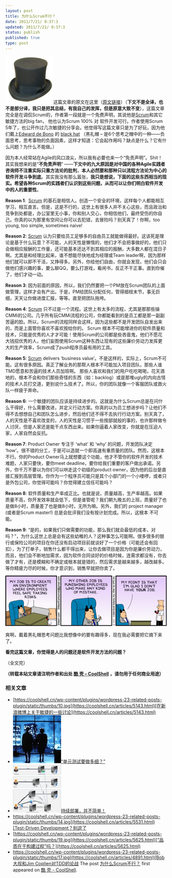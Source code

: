 ```yaml
---
layout: post
title: 为什么Scrum不行？
date: 2011/7/21/ 0:37:3
updated: 2011/7/21/ 0:37:3
status: publish
published: true
type: post
---
```


![](../wp-content/uploads/2011/07/hat-150x150.jpeg)这篇文章的原文在这里（[原文链接](http://maurits.wordpress.com/2011/07/13/why-scrum-will-never-work/ "Why Scrum will never work")）（**下文不是全译，也不是部分译，我只是把其总结，有我自己的发挥，但是原意大致不变**），这篇文章完全是在调侃Scrum的，作者第一段就是一个免费声明，其说他是[Scrum](http://en.wikipedia.org/wiki/Scrum_(development))和其它敏捷方法的big fan， 他也认为Scrum 100% 对 软件开发可行。作者使用Scrum 5年了，也公开作过几次敏捷的分享会。他觉得写这篇文章只是为了好玩，因为他们戴上[Edward de Bono](http://en.wikipedia.org/wiki/Edward_de_Bono) 的 [black hat](http://en.wikipedia.org/wiki/Six_Thinking_Hats#Black_hat_.E2.80.93_Being_Cautious) （黑礼帽 – 是6个思考之帽中的一种——负面思考，思考事物的负面因素，这样才知道：它会起作用吗？缺点是什么？它有什么问题？为什么不能做。）


因为本人经常站在Agile的风口浪尖，所以我有必要也来一个“免责声明”。Shit！其实我想来的是“**不免责声明**” ——**下文中的九大原因是对中国的各种Agile实践者咨询师不注重实际只重方法论的批判**，**本人必然要和那种只以流程方法论为中心的软件开发斗争到底**。其实我没有那么嚣张，**我只是想说，下面的这些东西相当的现实。希望各种Scrum的实践者们认识到这些问题，从而可以让你们明白软件开发中的人的重要性**。


**Reason 1**:  [Scrum](http://en.wikipedia.org/wiki/Scrum_(development)) 的基石是相信人。创造一个安全的环境，这样每个人都能相互学习，相互直言。但是，这是不行的，这世上有很多人并不关心这些，而且政治和竞争到处都是，办公室里无小事，你和别人交心，你相信他们，最终受伤的你自己。你真的以为那里有空间让你可以去犯错，去冒险吗？别天真了！你啊，too young, too simple, sometimes naive!


**Reason 2**: [Scrum](http://en.wikipedia.org/wiki/Scrum_(development)) 认为只要给员工足够多的自由员工就能做得最好。这该死是理论是基于什么玩意？不可能，人的天性是懒惰的，他们才不会把事做好的，他们只会做相应报酬的工作量，还可能基本还达不到其相应的报酬，大多数人都在混日子啊。尤其是和经理比起来，谁不想能尽快地成为经理或Team leader啊，因为那样他们就可以即不干活，又挣得多。另外，你给他们自由，你就会发现，他们会只会做他们感兴趣的事，要么聊QQ，要么打游戏，看闲书，反正不干正事。直到你催了，他们才动一动。



**Reason 3**: 因为前面的原因，所以，我们仍然要把一个PM放在Scrum团队的上面做管理，这样才会有产出。于是，PM给团队分配任何，管得细枝末节，事无巨细，天天让你做进度汇报，等等。直至把团队拖垮。


**Reason 4**: [Scrum](http://en.wikipedia.org/wiki/Scrum_(development)) 只不过是一个流程。这世上有太多的流程，尤其是那那些操CMMi的公司。几乎所有玩CMMi流程的公司，你都能看到的是员工都是那一副副苦逼的脸。所以，Scrum的流程同样会这样。因为这些都不是开发团队自发出来的，而是上面管你喜欢不喜欢按给你的。 Scrum 根本不可能增进你的软件质量和技术，只能是优秀的人才才可能！使用Scrum的公司都是些吝啬鬼，他们不愿花大钱招优秀的人，他们妄图使用Scrum这种东西让现有的这些廉价劳动力发挥更大的生产效率，Scrum成了push程序员最有用的工具。


**Reason 5**: [Scrum](http://en.wikipedia.org/wiki/Scrum_(development)) delivers ‘business value’。不是这样的，实际上，Scrum不可能。这有很多原因。真正了解业务的那帮人根本不可能加入项目团队，那些人谁TMD愿意和苦逼的技术人员加班啊。 那些人喜欢和我们的用户吃吃喝喝，花天酒地的，根本不会和你们那些奇怪的东西（如：backlog）或是那堆ugly的内向古怪的技术人员打交道，更别说什么技术了。所以，你的团队就像一个客服团队或救火队一样疲于奔命。


**Reason 6**: 一个敏捷的团队应该是持续进步的。这就是为什么Scrum总是在问什么干得好，什么需要改进，并定义行动方案。你真的以为员工想进步吗？让他们不得不去想想自己和团队怎么进步，然后他们还不得不去执行行动方案。别天真了，人的天性是不喜欢改变的，人的天性是习惯于一些按部就般的事的，也许那样做令人讨厌，但是人家还是能干点东西出来。如果你逼着人家改变，你就是在压迫人家，人家自然会反抗。


**Reason 7**: Product Owner 专注于 ‘what’ 和 ‘why’ 的问题，开发团队决定 ‘how’。很不错的分工，于是可以造就一个即高速有重质量的团队。然而，这根本不行。你的Product Owner马上就想要这个功能，他才不管你的软件开发的技术难题，人家只要快，要你meet deadline，要你给我们重要的客户做出承诺。另外，你千万不要以为你们可以哄走这个初级的product owner，因为他的后台是直接汇报到高层管理。你作为一个程序员可能只是其个小部门的一个小喽啰，或者只是外包公司，你觉得可能吗？你觉得建立信任可能吗？


**Reason 8**: 软件质量和生产率成正比。也就是说，质量越高，生产率越高。如果质量不高，你开发效率就会低下，但是谁管呢？我们朝九晚五的上班，质量好了也是做8小时，质量差了也是做8小时，无所为嘛。另外，我们的 project manager (或者是Scrum master!) 总是会批评我们没有按计划完成。所以，这根本 不可能。


**Reason 9**: “是的，如果我们只做需要的功能，那么我们就会最低的成本，对吗？”，为什么这世上总是会有这些幼稚的人？这种事怎么可能啊。很多很多的银行或保险公司的项目在你还没有启动项目前就谈好了一个价格（可能还会有回扣），为了打单子，销售什么都干得出来，让你去做项目是因为你是廉价劳动力，而且，他们会不断地加需求，因为软件合同谈好的价格时候，连需求都没有，你去做了才有，还是模糊和不确定或根本就是错的，然后需求是越来越多，越改越多。等你精疲力尽的时候，你才意识到，销售早就把你卖了。


![](../wp-content/uploads/2011/07/dilberttrust.gif)


爽啊，戴着黑礼帽思考问题比我想像中的要有趣得多，现在我必需要把它摘下来了。


**看完这篇文章，你觉得是人的问题还是软件开发方法的问题？**


（全文完）



**（转载本站文章请注明作者和出处 [酷 壳 – CoolShell](https://coolshell.cn/) ，请勿用于任何商业用途）**



### 相关文章

* [https://coolshell.cn/wp-content/plugins/wordpress-23-related-posts-plugin/static/thumbs/10.jpg](https://coolshell.cn/articles/5143.html)[在新浪微博上关于敏捷的一些讨论](https://coolshell.cn/articles/5143.html)
* [![“单元测试要做多细？”](../wp-content/uploads/2012/09/fight-150x150.jpg)](https://coolshell.cn/articles/8209.html)[“单元测试要做多细？”](https://coolshell.cn/articles/8209.html)
* [![持续部署，并不简单！](../wp-content/uploads/2012/06/hudsonCI2-150x150.jpg)](https://coolshell.cn/articles/7657.html)[持续部署，并不简单！](https://coolshell.cn/articles/7657.html)
* [https://coolshell.cn/wp-content/plugins/wordpress-23-related-posts-plugin/static/thumbs/14.jpg](https://coolshell.cn/articles/5531.html)[Test-Driven Development？别逗了](https://coolshell.cn/articles/5531.html)
* [https://coolshell.cn/wp-content/plugins/wordpress-23-related-posts-plugin/static/thumbs/19.jpg](https://coolshell.cn/articles/5625.html)[“品质在于构建过程”吗？](https://coolshell.cn/articles/5625.html)
* [https://coolshell.cn/wp-content/plugins/wordpress-23-related-posts-plugin/static/thumbs/17.jpg](https://coolshell.cn/articles/4891.html)[Bob大叔和Jim Coplien对TDD的论战](https://coolshell.cn/articles/4891.html)
The post [为什么Scrum不行？](https://coolshell.cn/articles/5044.html) first appeared on [酷 壳 - CoolShell](https://coolshell.cn).